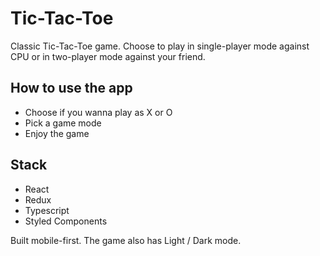# Tic-Tac-Toe

Classic Tic-Tac-Toe game. Choose to play in single-player mode against CPU or in two-player mode against your friend.

## How to use the app

- Choose if you wanna play as X or O
- Pick a game mode
- Enjoy the game

## Stack

- React
- Redux
- Typescript
- Styled Components

Built mobile-first.
The game also has Light / Dark mode.
